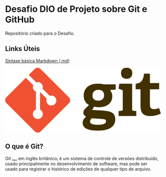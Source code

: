 # Desafio DIO de Projeto sobre Git e GitHub
Repositório criado para o Desafio.

## Links Úteis
[Sintaxe básica Markdown (.md)](https://www.markdownguide.org/basic-syntax/)


![Logo Git](git-logo-intro.png)
## O que é Git? 
<p>Git ₍ₒᵤ em inglês britânico₎ é um sistema de controle de versões distribuído, 
usado principalmente no desenvolvimento de software, mas pode ser usado para registrar 
o histórico de edições de qualquer tipo de arquivo.
</p>

